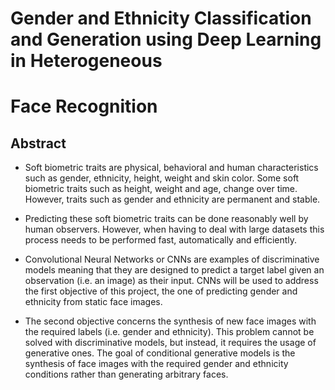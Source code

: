 # Gender and Ethnicity Classification and Generation using Deep Learning in Heterogeneous
# Face Recognition

## Abstract

- Soft biometric traits are physical, behavioral and human characteristics such as gender,
ethnicity, height, weight and skin color. Some soft biometric traits such as height, weight and
age, change over time. However, traits such as gender and ethnicity are permanent and stable.

- Predicting these soft biometric traits can be done reasonably well by human observers.
However, when having to deal with large datasets this process needs to be performed fast,
automatically and efficiently.

- Convolutional Neural Networks or CNNs are examples of discriminative models meaning that
they are designed to predict a target label given an observation (i.e. an image) as their input.
CNNs will be used to address the first objective of this project, the one of predicting gender and
ethnicity from static face images.

- The second objective concerns the synthesis of new face images with the required labels (i.e.
gender and ethnicity). This problem cannot be solved with discriminative models, but instead, it
requires the usage of generative ones. The goal of conditional generative models is the
synthesis of face images with the required gender and ethnicity conditions rather than
generating arbitrary faces.
